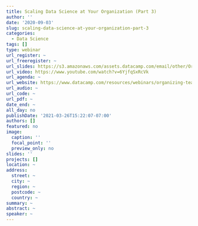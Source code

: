 ```yaml
---
title: Scaling Data Science at Your Organization (Part 3)
author: ''
date: '2020-09-03'
slug: scaling-data-science-at-your-organization-part-3
categories:
  - Data Science
tags: []
type: webinar
url_register: ~
url_freeregister: ~
url_slides: https://s3.amazonaws.com/assets.datacamp.com/email/other/Organizing+Teams+for+Data+Science+at+Scale.pdf
url_video: https://www.youtube.com/watch?v=6YjfqSxRcVk
url_agenda: ~
url_website: https://www.datacamp.com/resources/webinars/organizing-teams-for-data-science-at-scale
url_audio: ~
url_code: ~
url_pdf: ~
date_end: ~
all_day: no
publishDate: '2021-03-26T15:22:07-07:00'
authors: []
featured: no
image:
  caption: ''
  focal_point: ''
  preview_only: no
slides: ''
projects: []
location: ~
address:
  street: ~
  city: ~
  region: ~
  postcode: ~
  country: ~
summary: ~
abstract: ~
speaker: ~
---
```

<!--more-->
